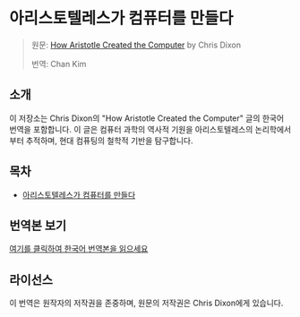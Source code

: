 # 아리스토텔레스가 컴퓨터를 만들다

> 원문: [How Aristotle Created the Computer](https://cdixon.org/2017/02/20/aristotle-computer) by Chris Dixon
>
> 번역: Chan Kim

## 소개

이 저장소는 Chris Dixon의 "How Aristotle Created the Computer" 글의 한국어 번역을 포함합니다. 이 글은 컴퓨터 과학의 역사적 기원을 아리스토텔레스의 논리학에서부터 추적하며, 현대 컴퓨팅의 철학적 기반을 탐구합니다.

## 목차

- [아리스토텔레스가 컴퓨터를 만들다](aristotle-computer-ko.md)

## 번역본 보기

[여기를 클릭하여 한국어 번역본을 읽으세요](aristotle-computer-ko.md)

## 라이선스

이 번역은 원작자의 저작권을 존중하며, 원문의 저작권은 Chris Dixon에게 있습니다. 